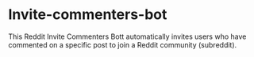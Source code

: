 # Invite-commenters-bot
This Reddit Invite Commenters Bott automatically invites users who have commented on a specific post to join a Reddit community (subreddit). 
